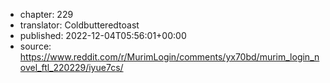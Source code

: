 - chapter: 229
- translator: Coldbutteredtoast
- published: 2022-12-04T05:56:01+00:00
- source: https://www.reddit.com/r/MurimLogin/comments/yx70bd/murim_login_novel_ftl_220229/iyue7cs/
